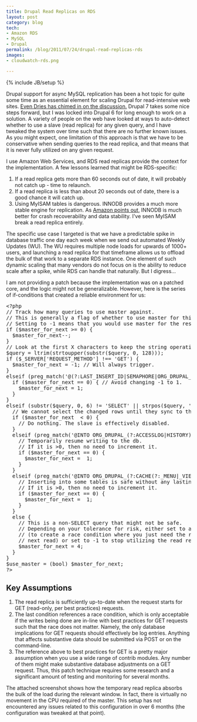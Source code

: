 ```yaml
---
title: Drupal Read Replicas on RDS
layout: post
category: blog
tech:
- Amazon RDS
- MySQL
- Drupal
permalink: /blog/2011/07/24/drupal-read-replicas-rds
images:
- cloudwatch-rds.png

---
```

{% include JB/setup %}
<div id="node-188" class="node node-blog node-promoted">
  <div class="content clearfix">
    <div class="field field-name-body field-type-text-with-summary field-label-hidden"><div class="field-items"><div class="field-item even"><p>Drupal support for async MySQL replication has been a hot topic for quite some time as an essential element for scaling Drupal for read-intensive web sites. <a href="http://buytaert.net/database-replication-lag">Even Dries has chimed in on the discussion.</a> Drupal 7 takes some nice steps forward, but I was locked into Drupal 6 for long enough to work on a solution. A variety of people on the web have looked at ways to auto-detect whether to use a slave (read replica) for any given query, and I have tweaked the system over time such that there are no further known issues. As you might expect, one limitation of this approach is that we have to be conservative when sending queries to the read replica, and that means that it is never fully utilized on any given request.</p>
<!--break-->
<p>I use Amazon Web Services, and RDS read replicas provide the context for the implementation. A few lessons learned that might be RDS-specific:</p>
<ol><li>
		If a read replica gets more than 60 seconds out of date, it will probably not catch up - time to relaunch.</li>
	<li>
		If a read replica is less than about 20 seconds out of date, there is a good chance it will catch up.</li>
	<li>
		Using MyISAM tables is dangerous. INNODB provides a much more stable engine for replication. As <a href="http://aws.amazon.com/rds/faqs/#129">Amazon points out</a>, INNODB is much better for crash recoverability and data stability. I've seen MyISAM break a read replica entirely.</li>
</ol><p>The specific use case I targeted is that we have a predictable spike in database traffic one day each week when we send out automated Weekly Updates (WU). The WU requires multiple node loads for upwards of 1000+ users, and launching a read replica for that timeframe allows us to offload the bulk of that work to a separate RDS instance. One element of such dynamic scaling that many vendors do not focus on is the ability to reduce scale after a spike, while RDS can handle that naturally. But I digress...</p>
<p>I am not providing a patch because the implementation was on a patched core, and the logic might not be generalizable. However, here is the series of if-conditions that created a reliable environment for us:</p>
<pre class="brush:php">
&lt;?php
// Track how many queries to use master against.
// This is generally a flag of whether to use master for this query.
// Setting to -1 means that you would use master for the rest of the request.
if ($master_for_next &gt;= 0) {
  $master_for_next--;
}
// Look at the first X characters to keep the string operations fast on long queries.
$query = ltrim(strtoupper(substr($query, 0, 128)));
if ($_SERVER['REQUEST_METHOD'] !== 'GET') {
  $master_for_next = -1; // Will always trigger.
}
elseif (preg_match('@(?:LAST_INSERT_ID|SEMAPHORE|ORG_DRUPAL_SESSIONS)@', $query)) {
  if ($master_for_next == 0) { // Avoid changing -1 to 1.
    $master_for_next = 1;
  }
}
elseif (substr($query, 0, 6) != 'SELECT' || strpos($query, 'INTO') !== FALSE) {
  // We cannot select the changed rows until they sync to the slave.
  if ($master_for_next  &lt; 0) {
    // Do nothing. The slave is effectively disabled.
  }
  elseif (preg_match('@INTO ORG_DRUPAL_(?:ACCESSLOG|HISTORY)@', $query) &amp;&amp; !function_exists('drush_print')) {
    // Temporarily resume writing to the db.
    // If it is &gt;0, then no need to increment it.
    if ($master_for_next == 0) {
      $master_for_next =  1;
    }
  }
  elseif (preg_match('@INTO ORG_DRUPAL_(?:CACHE(?:_MENU|_VIEWS)? )@', $query)) {
    // Inserting into some tables is safe without any lasting request implications.
    // If it is &gt;0, then no need to increment it.
    if ($master_for_next == 0) {
      $master_for_next =  1;
    }
  }
  else {
    // This is a non-SELECT query that might not be safe.
    // Depending on your tolerance for risk, either set to a number around 4 
    // (to create a race condition where you just need the replica to sync before the
    // next read) or set to -1 to stop utilizing the read replica
    $master_for_next = 4;
  }
}
$use_master = (bool) $master_for_next;
?&gt;</pre>
<h2>
	Key Assumptions</h2>
<ol><li>
		The read replica is sufficiently up-to-date when the request starts for GET (read-only, per best practices) requests.</li>
	<li>
		The last condition references a race condition, which is only acceptable if the writes being done are in-line with best practices for GET requests such that the race does not matter. Namely, the only database implications for GET requests should effectively be log entries. Anything that affects substantive data should be submitted via POST or on the command-line.</li>
	<li>
		The reference above to best practices for GET is a pretty major assumption when you use a wide range of contrib modules. Any number of them might make substantive database adjustments on a GET request. Thus, this patch technique requires some research and a significant amount of testing and monitoring for several months.</li>
</ol><p>The attached screenshot shows how the temporary read replica absorbs the bulk of the load during the relevant window. In fact, there is virtually no movement in the CPU required of the master. This setup has not encountered any issues related to this configuration in over 6 months (the configuration was tweaked at that point).</p>
</div></div></div>  </div>
</div>
